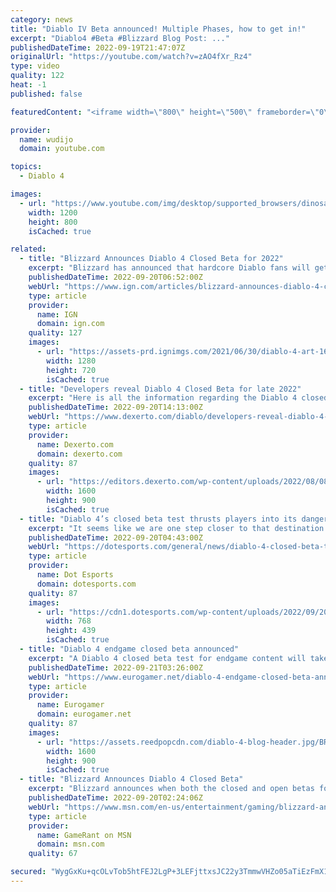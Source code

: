```yaml
---
category: news
title: "Diablo IV Beta announced! Multiple Phases, how to get in!"
excerpt: "Diablo4 #Beta #Blizzard Blog Post: ..."
publishedDateTime: 2022-09-19T21:47:07Z
originalUrl: "https://youtube.com/watch?v=zAO4fXr_Rz4"
type: video
quality: 122
heat: -1
published: false

featuredContent: "<iframe width=\"800\" height=\"500\" frameborder=\"0\" src=\"https://www.youtube.com/embed/zAO4fXr_Rz4\" allow=\"accelerometer; autoplay; encrypted-media; gyroscope; picture-in-picture\" allowfullscreen></iframe>"

provider:
  name: wudijo
  domain: youtube.com

topics:
  - Diablo 4

images:
  - url: "https://www.youtube.com/img/desktop/supported_browsers/dinosaur.png"
    width: 1200
    height: 800
    isCached: true

related:
  - title: "Blizzard Announces Diablo 4 Closed Beta for 2022"
    excerpt: "Blizzard has announced that hardcore Diablo fans will get the chance to play in a Diablo 4 closed beta this year, while a public beta while arrive in early 2023."
    publishedDateTime: 2022-09-20T06:52:00Z
    webUrl: "https://www.ign.com/articles/blizzard-announces-diablo-4-closed-beta-for-2022"
    type: article
    provider:
      name: IGN
      domain: ign.com
    quality: 127
    images:
      - url: "https://assets-prd.ignimgs.com/2021/06/30/diablo-4-art-1625059950283.jpg?width=1280"
        width: 1280
        height: 720
        isCached: true
  - title: "Developers reveal Diablo 4 Closed Beta for late 2022"
    excerpt: "Here is all the information regarding the Diablo 4 closed beta, open beta, and available platforms. The Diablo 4 betas will support cross play and platform progression."
    publishedDateTime: 2022-09-20T14:13:00Z
    webUrl: "https://www.dexerto.com/diablo/developers-reveal-diablo-4-closed-beta-for-late-2022-1936818/"
    type: article
    provider:
      name: Dexerto.com
      domain: dexerto.com
    quality: 87
    images:
      - url: "https://editors.dexerto.com/wp-content/uploads/2022/08/08/Diablo-4.jpg"
        width: 1600
        height: 900
        isCached: true
  - title: "Diablo 4’s closed beta test thrusts players into its dangerous endgame"
    excerpt: "It seems like we are one step closer to that destination as Blizzard Entertainment recently announced that a closed beta test for Diablo IV will be taking place in November 2022. Revealed earlier this ..."
    publishedDateTime: 2022-09-20T04:43:00Z
    webUrl: "https://dotesports.com/general/news/diablo-4-closed-beta-test-thrusts-players-into-its-dangerous-endgame"
    type: article
    provider:
      name: Dot Esports
      domain: dotesports.com
    quality: 87
    images:
      - url: "https://cdn1.dotesports.com/wp-content/uploads/2022/09/20064208/aMYMFK7FHw3viJCZ869hJH-768x439.jpg"
        width: 768
        height: 439
        isCached: true
  - title: "Diablo 4 endgame closed beta announced"
    excerpt: "A Diablo 4 closed beta test for endgame content will take place later this year on PC, Xbox and PlayStation. Invites to be sent directly to dedicated players."
    publishedDateTime: 2022-09-21T03:26:00Z
    webUrl: "https://www.eurogamer.net/diablo-4-endgame-closed-beta-announced"
    type: article
    provider:
      name: Eurogamer
      domain: eurogamer.net
    quality: 87
    images:
      - url: "https://assets.reedpopcdn.com/diablo-4-blog-header.jpg/BROK/thumbnail/1600x900/format/jpg/quality/80/diablo-4-blog-header.jpg"
        width: 1600
        height: 900
        isCached: true
  - title: "Blizzard Announces Diablo 4 Closed Beta"
    excerpt: "Blizzard announces when both the closed and open betas for Diablo 4 will be available for fans, but there is a catch regarding the former."
    publishedDateTime: 2022-09-20T02:24:06Z
    webUrl: "https://www.msn.com/en-us/entertainment/gaming/blizzard-announces-diablo-4-closed-beta/ar-AA121S6U"
    type: article
    provider:
      name: GameRant on MSN
      domain: msn.com
    quality: 67

secured: "WygGxKu+qcOLvTob5htFEJ2LgP+3LEFjttxsJC22y3TmmwVHZo05aTiEzFmX1L5r9iE3w8ldbhKLK8Eckd93LWeIGvmbZiGkzoifOcMJ5d/i9Lk/FHLmmmQwNT5XS66i/5AXatDF6tIfYhpDLCL+qMq+phZ55tWXB9kwMZWkEOgAJpV+pNg2H8Bwu3MBgL3yeXfsd2ql1NnZYelQPhhmfhxvULuG+L0CJMdvLGq303ipMqNn7LBFiTecscKNUBP60L2gRl1zeYgR0jAzvmYR9yD5MWf/XnWwv7iDRKdXSxmh/nTR87ShFo0FlVJ+L5chFVyyah9LCo+QalcZCFoeQ/veXH/EPByisJOsw7trOIqzsHcR6zkAfWGI2yPajtraqUR+wpA9iYEQgZetXviOXpLk1nP8aYfxgZAoBLCjG3dFsiGUzS7M726B8GbhMTlH;IB+I65SLfnc7/xxI7kUkFg=="
---
```


